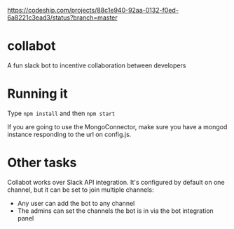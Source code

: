 https://codeship.com/projects/88c1e940-92aa-0132-f0ed-6a8221c3ead3/status?branch=master

collabot
========
A fun slack bot to incentive collaboration between developers

Running it
==========
Type `npm install` and then `npm start`

If you are going to use the MongoConnector, make sure you have a mongod instance 
responding to the url on config.js.

Other tasks
===========

Collabot works over Slack API integration. It's configured by default on one channel, but it can be set to join multiple channels:

* Any user can add the bot to any channel 
* The admins can set the channels the bot is in via the bot integration panel